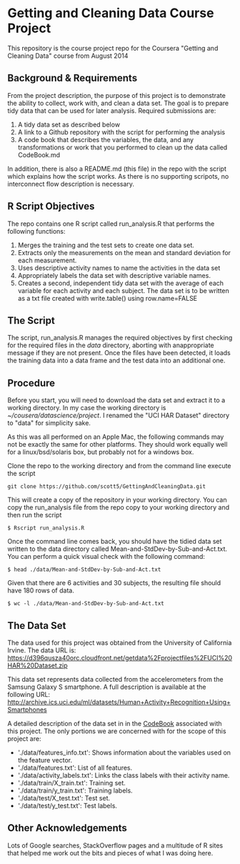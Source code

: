 # Getting and Cleaning Data Course Project

This repository is the course project repo for the Coursera "Getting and Cleaning Data" course from August 2014

## Background & Requirements

From the project description, the purpose of this project is to demonstrate the ability to collect, work with, and clean a data set. The goal is to prepare tidy data that can be used for later analysis. Required submissions are:

1. A tidy data set as described below
2. A link to a Github repository with the script for performing the analysis
3. A code book that describes the variables, the data, and any transformations or work that you performed to clean up the data called CodeBook.md

In addition, there is also a README.md (this file) in the repo with the script which explains how the script works. As there is no supporting scripots, no interconnect flow description is necessary.  


## R Script Objectives

The repo contains one R script called run_analysis.R that performs the following functions: 

1. Merges the training and the test sets to create one data set.
2. Extracts only the measurements on the mean and standard deviation for each measurement. 
3. Uses descriptive activity names to name the activities in the data set
4. Appropriately labels the data set with descriptive variable names. 
5. Creates a second, independent tidy data set with the average of each variable for each activity and each subject. The data set is to be written as a txt file created with write.table() using row.name=FALSE 


## The Script

The script, run_analysis.R manages the required objectives by first checking for the required files in the *data* directory, aborting with anappropriate message if they are not present. Once the files have been detected, it loads the training data into a data frame and the test data into an additional one.


## Procedure

Before you start, you will need to download the data set and extract it to a working directory. In my case the working directory is *~/cousera/datascience/project*. I renamed the "UCI HAR Dataset" directory to "data" for simplicity sake.

As this was all performed on an Apple Mac, the following commands may not be exactly the same for other platforms. They should work equally well for a linux/bsd/solaris box, but probably not for a windows box.

Clone the repo to the working directory and from the command line execute the script

```
git clone https://github.com/scott5/GettingAndCleaningData.git
```

This will create a copy of the repository in your working directory. You can copy the run_analysis file from the repo copy to your working directory and then run the script

```
$ Rscript run_analysis.R
```  

Once the command line comes back, you should have the tidied data set written to the data directory called Mean-and-StdDev-by-Sub-and-Act.txt. You can perform a quick visual check with the following command:

```
$ head ./data/Mean-and-StdDev-by-Sub-and-Act.txt
```

Given that there are 6 activities and 30 subjects, the resulting file should have 180 rows of data.

```
$ wc -l ./data/Mean-and-StdDev-by-Sub-and-Act.txt
```

## The Data Set

The data used for this project was obtained from the University of California Irvine. The data URL is:
https://d396qusza40orc.cloudfront.net/getdata%2Fprojectfiles%2FUCI%20HAR%20Dataset.zip

This data set represents data collected from the accelerometers from the Samsung Galaxy S smartphone. A full description is available at the following URL:
http://archive.ics.uci.edu/ml/datasets/Human+Activity+Recognition+Using+Smartphones 

A detailed description of the data set in in the [CodeBook](./CodeBook.md) associated with this project. The only portions we are concerned with for the scope of this project are:

* './data/features_info.txt': Shows information about the variables used on the feature vector.
* './data/features.txt': List of all features.
* './data/activity_labels.txt': Links the class labels with their activity name.
* './data/train/X_train.txt': Training set.
* './data/train/y_train.txt': Training labels.
* './data/test/X_test.txt': Test set.
* './data/test/y_test.txt': Test labels.

## Other Acknowledgements

Lots of Google searches, StackOverflow pages and a multitude of R sites that helped me work out the bits and pieces of what I was doing here.
